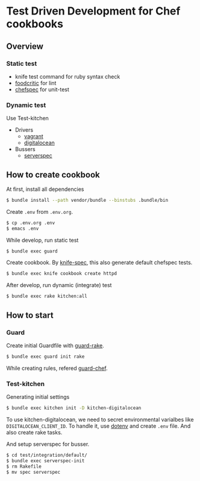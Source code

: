 Test Driven Development for Chef cookbooks
====

## Overview

### Static test

- knife test command for ruby syntax check
- [foodcritic](http://acrmp.github.io/foodcritic/) for lint
- [chefspec](https://github.com/sethvargo/chefspec) for unit-test


### Dynamic test

Use Test-kitchen

- Drivers
    - [vagrant](https://github.com/test-kitchen/kitchen-vagrant)
    - [digitalocean](https://github.com/test-kitchen/kitchen-digitalocean)
- Bussers
    - [serverspec](https://github.com/test-kitchen/busser-serverspec)


## How to create cookbook

At first, install all dependencies

```bash
$ bundle install --path vendor/bundle --binstubs .bundle/bin
```

Create `.env` from `.env.org`.

```bash
$ cp .env.org .env
$ emacs .env
```

While develop, run static test

```bash
$ bundle exec guard
```

Create cookbook. By [knife-spec](https://github.com/sethvargo/knife-spec), this also generate default chefspec tests.

```bash
$ bundle exec knife cookbook create httpd
```

After develop, run dynamic (integrate) test

```bash
$ bundle exec rake kitchen:all
```

## How to start


### Guard

Create initial Guardfile with [guard-rake](https://github.com/rubyist/guard-rake).

```bash
$ bundle exec guard init rake
```
While creating rules, refered [guard-chef](https://github.com/guard/guard-chef).

### Test-kitchen

Generating initial settings

```bash
$ bundle exec kitchen init -D kitchen-digitalocean
```

To use kitchen-digitalocean, we need to secret environmental varialbes like `DIGITALOCEAN_CLIENT_ID`. To handle it, use [dotenv](https://github.com/bkeepers/dotenv) and create `.env` file. And also create rake tasks.

And setup serverspec for busser.

```bash
$ cd test/integration/default/
$ bundle exec serverspec-init
$ rm Rakefile
$ mv spec serverspec
```
